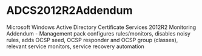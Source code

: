 # ADCS2012R2Addendum
Microsoft Windows Active Directory Certificate Services 2012R2 Monitoring Addendum - Management pack configures rules/monitors, disables noisy rules, adds OCSP seed, OCSP responder and OCSP group (classes), relevant service monitors, service recovery automation
